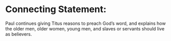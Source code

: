 # Connecting Statement:

Paul continues giving Titus reasons to preach God’s word, and explains how the older men, older women, young men, and slaves or servants should live as believers.